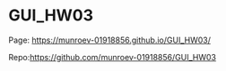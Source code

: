 # GUI_HW03

Page: https://munroev-01918856.github.io/GUI_HW03/

Repo:https://github.com/munroev-01918856/GUI_HW03